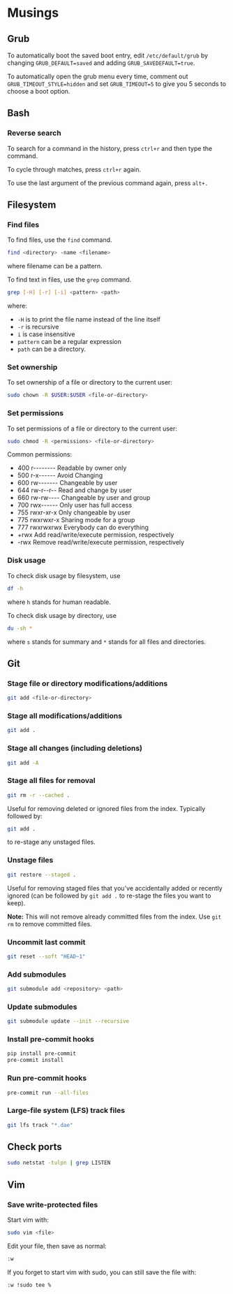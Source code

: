 # Musings

## Grub
To automatically boot the saved boot entry, edit `/etc/default/grub` by 
changing `GRUB_DEFAULT=saved` and adding `GRUB_SAVEDEFAULT=true`.

To automatically open the grub menu every time, comment out 
`GRUB_TIMEOUT_STYLE=hidden` and set `GRUB_TIMEOUT=5` to give you 5 seconds
to choose a boot option.

## Bash

### Reverse search
To search for a command in the history, press `ctrl+r` and then type the command.

To cycle through matches, press `ctrl+r` again.

To use the last argument of the previous command again, press `alt+.`

## Filesystem

### Find files
To find files, use the `find` command.
```bash
find <directory> -name <filename>
```
where filename can be a pattern.


To find text in files, use the `grep` command.
```bash
grep [-H] [-r] [-i] <pattern> <path>
```
where:
- `-H` is to print the file name instead of the line itself
- `-r` is recursive
- `i` is case insensitive
- `pattern` can be a regular expression 
- `path` can be a directory.

### Set ownership
To set ownership of a file or directory to the current user:
```bash
sudo chown -R $USER:$USER <file-or-directory>
```

### Set permissions
To set permissions of a file or directory to the current user:
```bash
sudo chmod -R <permissions> <file-or-directory>
```

Common permissions:
- 400	r--------	Readable by owner only
- 500	r-x------	Avoid Changing
- 600	rw-------	Changeable by user
- 644	rw-r--r--	Read and change by user
- 660	rw-rw----	Changeable by user and group
- 700	rwx------	Only user has full access
- 755	rwxr-xr-x	Only changeable by user
- 775	rwxrwxr-x	Sharing mode for a group
- 777	rwxrwxrwx	Everybody can do everything
- +rwx	            Add read/write/execute permission, respectively
- -rwx	            Remove read/write/execute permission, respectively

### Disk usage
To check disk usage by filesystem, use 
```bash
df -h
```
where `h` stands for human readable.

To check disk usage by directory, use
```bash
du -sh *
```
where `s` stands for summary and `*` stands for all files and directories.

## Git

### Stage file or directory modifications/additions
```bash
git add <file-or-directory>
```

### Stage all modifications/additions
```bash
git add .
```

### Stage all changes (including deletions)
```bash
git add -A
```

### Stage all files for removal
```bash
git rm -r --cached .
```
Useful for removing deleted or ignored files from the index. Typically followed
by:
```bash
git add .
```
to re-stage any unstaged files.

### Unstage files
```bash
git restore --staged .
```
Useful for removing staged files that you've accidentally added or recently
ignored (can be followed by `git add .` to re-stage the files you want to
keep).

**Note:** This will not remove already committed files from the index. Use
`git rm` to remove committed files.

### Uncommit last commit
```bash
git reset --soft "HEAD~1"
```
### Add submodules
```bash
git submodule add <repository> <path>
```

### Update submodules
```bash
git submodule update --init --recursive
```

### Install pre-commit hooks
```bash
pip install pre-commit
pre-commit install
```

### Run pre-commit hooks
```bash
pre-commit run --all-files
```

### Large-file system (LFS) track files
```bash
git lfs track "*.dae"
```

## Check ports

```bash
sudo netstat -tulpn | grep LISTEN
```

## Vim

### Save write-protected files
Start vim with:
```bash
sudo vim <file>
```
Edit your file, then save as normal:
```bash
:w
```

If you forget to start vim with sudo, you can still save the file with:
```bash
:w !sudo tee %
```
